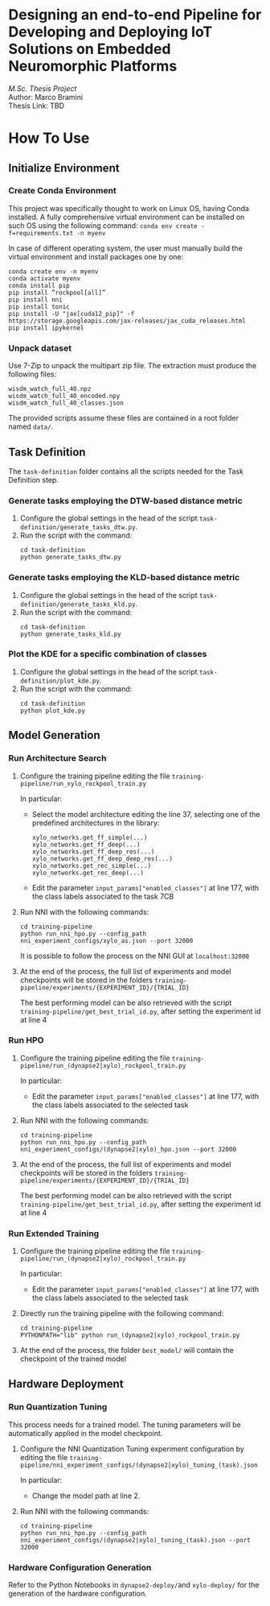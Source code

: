 # Designing an end-to-end Pipeline for Developing and Deploying IoT Solutions on Embedded Neuromorphic Platforms

*M.Sc. Thesis Project*  
Author: Marco Bramini  
Thesis Link: TBD

# How To Use
## Initialize Environment
### Create Conda Environment
This project was specifically thought to work on Linux OS, having Conda installed.
A fully comprehensive virtual environment can be installed on such OS using the following command:
```conda env create -f=requirements.txt -n myenv```

In case of different operating system, the user must manually build the virtual environment and install packages one by one:
```
conda create env -n myenv
conda activate myenv
conda install pip
pip install “rockpool[all]”
pip install nni
pip install tonic
pip install -U "jax[cuda12_pip]" -f https://storage.googleapis.com/jax-releases/jax_cuda_releases.html
pip install ipykernel
```

### Unpack dataset
Use 7-Zip to unpack the multipart zip file.
The extraction must produce the following files: 

```
wisdm_watch_full_40.npz
wisdm_watch_full_40_encoded.npy
wisdm_watch_full_40_classes.json
```

The provided scripts assume these files are contained in a root folder named `data/`.

## Task Definition
The `task-definition` folder contains all the scripts needed for the Task Definition step.

### Generate tasks employing the DTW-based distance metric
1. Configure the global settings in the head of the script `task-definition/generate_tasks_dtw.py`.
2. Run the script with the command:
    ```
    cd task-definition
    python generate_tasks_dtw.py
    ```

### Generate tasks employing the KLD-based distance metric
1. Configure the global settings in the head of the script `task-definition/generate_tasks_kld.py`.
2. Run the script with the command:
    ```
    cd task-definition
    python generate_tasks_kld.py
    ```

### Plot the KDE for a specific combination of classes
1. Configure the global settings in the head of the script `task-definition/plot_kde.py`.
2. Run the script with the command:
    ```
    cd task-definition
    python plot_kde.py
    ```

## Model Generation
### Run Architecture Search
1. Configure the training pipeline editing the file `training-pipeline/run_xylo_rockpool_train.py`  

    In particular:
    - Select the model architecture editing the line 37, selecting one of the predefined architectures in the library:
        ```
        xylo_networks.get_ff_simple(...)
        xylo_networks.get_ff_deep(...)
        xylo_networks.get_ff_deep_res(...)
        xylo_networks.get_ff_deep_deep_res(...)
        xylo_networks.get_rec_simple(...)
        xylo_networks.get_rec_deep(...)
        ```
    - Edit the parameter `input_params["enabled_classes"]` at line 177, with the class labels associated to the task 7CB

2. Run NNI with the following commands:

    ```
    cd training-pipeline
    python run_nni_hpo.py --config_path nni_experiment_configs/xylo_as.json --port 32000
    ```
    It is possible to follow the process on the NNI GUI at `localhost:32000`

3. At the end of the process, the full list of experiments and model checkpoints will be stored in the folders `training-pipeline/experiments/{EXPERIMENT_ID}/{TRIAL_ID}`  

    The best performing model can be also retrieved with the script `training-pipeline/get_best_trial_id.py`, after setting the experiment id at line 4

### Run HPO
1. Configure the training pipeline editing the file `training-pipeline/run_(dynapse2|xylo)_rockpool_train.py`  

    In particular:
    - Edit the parameter `input_params["enabled_classes"]` at line 177, with the class labels associated to the selected task

2. Run NNI with the following commands:

    ```
    cd training-pipeline
    python run_nni_hpo.py --config_path nni_experiment_configs/(dynapse2|xylo)_hpo.json --port 32000
    ```

3. At the end of the process, the full list of experiments and model checkpoints will be stored in the folders `training-pipeline/experiments/{EXPERIMENT_ID}/{TRIAL_ID}`  

    The best performing model can be also retrieved with the script `training-pipeline/get_best_trial_id.py`, after setting the experiment id at line 4

### Run Extended Training
1. Configure the training pipeline editing the file `training-pipeline/run_(dynapse2|xylo)_rockpool_train.py`  

    In particular:
    - Edit the parameter `input_params["enabled_classes"]` at line 177, with the class labels associated to the selected task

2. Directly run the training pipeline with the following command: 
    ```
    cd training-pipeline
    PYTHONPATH="lib" python run_(dynapse2|xylo)_rockpool_train.py
    ```
3. At the end of the process, the folder `best_model/` will contain the checkpoint of the trained model

## Hardware Deployment
### Run Quantization Tuning
This process needs for a trained model. The tuning parameters will be automatically applied in the model checkpoint.

1. Configure the NNI Quantization Tuning experiment configuration by editing the file `training-pipeline/nni_experiment_configs/(dynapse2|xylo)_tuning_(task).json`  

    In particular:
    - Change the model path at line 2.

2. Run NNI with the following commands:

    ```
    cd training-pipeline
    python run_nni_hpo.py --config_path nni_experiment_configs/(dynapse2|xylo)_tuning_(task).json --port 32000
    ```

### Hardware Configuration Generation
Refer to the Python Notebooks in `dynapse2-deploy/`and `xylo-deploy/` for the generation of the hardware configuration.
